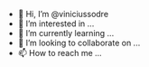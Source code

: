 - 👋 Hi, I’m @viniciussodre
- 👀 I’m interested in ...
- 🌱 I’m currently learning ...
- 💞️ I’m looking to collaborate on ...
- 📫 How to reach me ...

<!---
viniciussodre/viniciussodre is a ✨ special ✨ repository because its `README.md` (this file) appears on your GitHub profile.
You can click the Preview link to take a look at your changes.
--->

